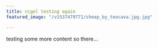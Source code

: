 ```yaml
---
title: nigel testing again
featured_image: "/v1537479771/sheep_by_teocava.jpg.jpg"

---
```

testing some more content so there...
